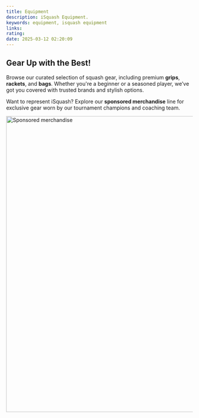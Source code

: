 ```yaml
---
title: Equipment
description: iSquash Equipment.
keywords: equipment, isquash equipment
links: 
rating: 
date: 2025-03-12 02:20:09
---
```


Gear Up with the Best!
----------------------

Browse our curated selection of squash gear, including premium **grips**,
**rackets**, and **bags**. Whether you're a beginner or a seasoned player,
we’ve got you covered with trusted brands and stylish options.

Want to represent iSquash? Explore our **sponsored merchandise** line for
exclusive gear worn by our tournament champions and coaching team.

<span class="image fit">
    <img width="516" height="800" src="../static/images/sponsored-merchandise.jpg" alt="Sponsored merchandise">
</span>
